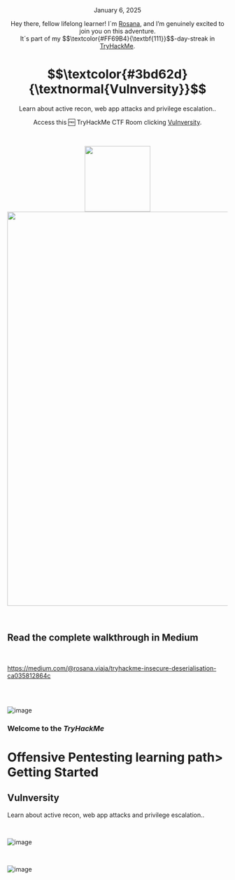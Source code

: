 <p align="center">January 6, 2025</p>
<p align="center">Hey there, fellow lifelong learner! I´m <a href="https://www.linkedin.com/in/rosanafssantos/">Rosana</a>, and I’m genuinely excited to join you on this adventure.<br>
It´s part of my $$\textcolor{#FF69B4}{\textbf{111}}$$-day-streak in  <a href="https://tryhackme.com/">TryHackMe</a>.</p>

<h1 align="center">
  $$\textcolor{#3bd62d}{\textnormal{Vulnversity}}$$
</h1>
<p align="center">Learn about active recon, web app attacks and privilege escalation..</p>
<p align="center">Access this 🆓 TryHackMe CTF Room clicking <a href="https://tryhackme.com/r/room/vulnversity">Vulnversity</a>.</p><br>
<p align="center">
  <img height="150px" hspace="20" src="https://github.com/user-attachments/assets/e8e2c5d7-4a25-4cc7-95b2-f1ffd0846bae">
  <img width="900px" src="https://github.com/user-attachments/assets/bfdb587b-6372-45d3-8067-b3265b02e4d7">
</p>

<br>

<h2>Read the complete walkthrough in Medium</h2>
<br>

https://medium.com/@rosana.viaja/tryhackme-insecure-deserialisation-ca035812864c

<br>
<br>


![image](https://github.com/user-attachments/assets/c7b89995-7771-44a6-afe4-025e57ec7c1f)



<p><h3> Welcome to the <em>TryHackMe</em></h3>
<h1>Offensive Pentesting learning path> Getting Started</h1>
<h2>Vulnversity</h2>
<p>Learn about active recon, web app attacks and privilege escalation..</p>

<br>

![image](https://github.com/user-attachments/assets/e8e2c5d7-4a25-4cc7-95b2-f1ffd0846bae)

<br>

![image](https://github.com/user-attachments/assets/c1312b29-9476-4ae2-bd6a-6d47ab1a00bd)


